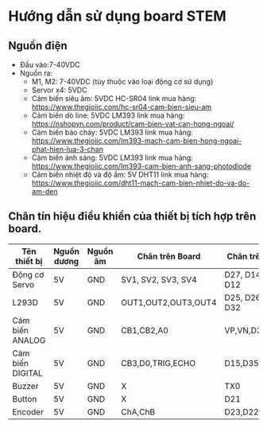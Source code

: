 # Hướng dẫn sử dụng board STEM

## Nguồn điện
- Đầu vào:7-40VDC 
- Nguồn ra: 
    + M1, M2: 7-40VDC (tùy thuộc vào loại động cơ sử dụng)
    + Servor x4: 5VDC
    + Cảm biến siêu âm:           5VDC  HC-SR04  link mua hàng: https://www.thegioiic.com/hc-sr04-cam-bien-sieu-am
    + Cảm biến dò line:           5VDC  LM393    link mua hàng: https://nshopvn.com/product/cam-bien-vat-can-hong-ngoai/
    + Cảm biến báo cháy:          5VDC  LM393    link mua hàng: https://www.thegioiic.com/lm393-mach-cam-bien-hong-ngoai-phat-hien-lua-3-chan
    + Cảm biến ánh sáng:          5VDC  LM393    link mua hàng: https://www.thegioiic.com/lm393-cam-bien-anh-sang-photodiode
    + Cảm biến nhiệt độ và độ ẩm: 5V    DHT11    link mua hàng: https://www.thegioiic.com/dht11-mach-cam-bien-nhiet-do-va-do-am-den
## Chân tín hiệu điều khiển của thiết bị tích hợp trên board.

|Tên thiết bị          |Nguồn dương  | Nguồn âm |  Chân trên Board  |  Chân trên ESP   |
|-----------           |-------------|----------|-------------------|------------------|
|Động cơ Servo         |     5V      |    GND   |SV1, SV2, SV3, SV4 |D27, D14, D13, D12|       
|L293D                 |     5V      |    GND   |OUT1,OUT2,OUT3,OUT4|D25, D26, D33, D32|      
|Cảm biến ANALOG       |     5V      |    GND   |     CB1,CB2,A0    |    VP,VN,D34     |         
|Cảm biến DIGITAL      |     5V      |    GND   | CB3,D0,TRIG,ECHO  |  D15,D35,D4,D2   | 
|Buzzer                |     5V      |    GND   |         X         |       TX0        |
|Button                |     5V      |    GND   |         X         |       D21        |
|Encoder               |     5V      |    GND   |      ChA,ChB      |     D23,D22      |
      